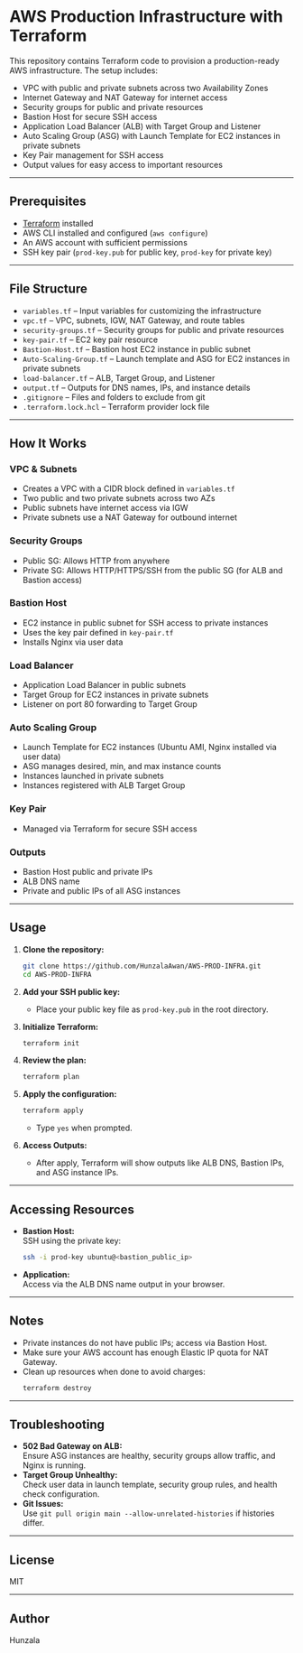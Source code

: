 # AWS Production Infrastructure with Terraform

This repository contains Terraform code to provision a production-ready AWS infrastructure. The setup includes:

- VPC with public and private subnets across two Availability Zones
- Internet Gateway and NAT Gateway for internet access
- Security groups for public and private resources
- Bastion Host for secure SSH access
- Application Load Balancer (ALB) with Target Group and Listener
- Auto Scaling Group (ASG) with Launch Template for EC2 instances in private subnets
- Key Pair management for SSH access
- Output values for easy access to important resources

---

## Prerequisites

- [Terraform](https://www.terraform.io/downloads.html) installed
- AWS CLI installed and configured (`aws configure`)
- An AWS account with sufficient permissions
- SSH key pair (`prod-key.pub` for public key, `prod-key` for private key)

---

## File Structure

- `variables.tf` – Input variables for customizing the infrastructure
- `vpc.tf` – VPC, subnets, IGW, NAT Gateway, and route tables
- `security-groups.tf` – Security groups for public and private resources
- `key-pair.tf` – EC2 key pair resource
- `Bastion-Host.tf` – Bastion host EC2 instance in public subnet
- `Auto-Scaling-Group.tf` – Launch template and ASG for EC2 instances in private subnets
- `load-balancer.tf` – ALB, Target Group, and Listener
- `output.tf` – Outputs for DNS names, IPs, and instance details
- `.gitignore` – Files and folders to exclude from git
- `.terraform.lock.hcl` – Terraform provider lock file

---

## How It Works

### VPC & Subnets

- Creates a VPC with a CIDR block defined in `variables.tf`
- Two public and two private subnets across two AZs
- Public subnets have internet access via IGW
- Private subnets use a NAT Gateway for outbound internet

### Security Groups

- Public SG: Allows HTTP from anywhere
- Private SG: Allows HTTP/HTTPS/SSH from the public SG (for ALB and Bastion access)

### Bastion Host

- EC2 instance in public subnet for SSH access to private instances
- Uses the key pair defined in `key-pair.tf`
- Installs Nginx via user data

### Load Balancer

- Application Load Balancer in public subnets
- Target Group for EC2 instances in private subnets
- Listener on port 80 forwarding to Target Group

### Auto Scaling Group

- Launch Template for EC2 instances (Ubuntu AMI, Nginx installed via user data)
- ASG manages desired, min, and max instance counts
- Instances launched in private subnets
- Instances registered with ALB Target Group

### Key Pair

- Managed via Terraform for secure SSH access

### Outputs

- Bastion Host public and private IPs
- ALB DNS name
- Private and public IPs of all ASG instances

---

## Usage

1. **Clone the repository:**
   ```sh
   git clone https://github.com/HunzalaAwan/AWS-PROD-INFRA.git
   cd AWS-PROD-INFRA
   ```

2. **Add your SSH public key:**
   - Place your public key file as `prod-key.pub` in the root directory.

3. **Initialize Terraform:**
   ```sh
   terraform init
   ```

4. **Review the plan:**
   ```sh
   terraform plan
   ```

5. **Apply the configuration:**
   ```sh
   terraform apply
   ```
   - Type `yes` when prompted.

6. **Access Outputs:**
   - After apply, Terraform will show outputs like ALB DNS, Bastion IPs, and ASG instance IPs.

---

## Accessing Resources

- **Bastion Host:**  
  SSH using the private key:
  ```sh
  ssh -i prod-key ubuntu@<bastion_public_ip>
  ```

- **Application:**  
  Access via the ALB DNS name output in your browser.

---

## Notes

- Private instances do not have public IPs; access via Bastion Host.
- Make sure your AWS account has enough Elastic IP quota for NAT Gateway.
- Clean up resources when done to avoid charges:
  ```sh
  terraform destroy
  ```

---

## Troubleshooting

- **502 Bad Gateway on ALB:**  
  Ensure ASG instances are healthy, security groups allow traffic, and Nginx is running.
- **Target Group Unhealthy:**  
  Check user data in launch template, security group rules, and health check configuration.
- **Git Issues:**  
  Use `git pull origin main --allow-unrelated-histories` if histories differ.

---

## License

MIT

---

## Author

Hunzala
